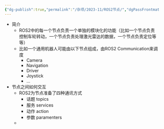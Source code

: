 ```yaml
---
{"dg-publish":true,"permalink":"/杂项/2023-11/ROS2节点/","dgPassFrontmatter":true}
---
```


- 简介
	- ROS2中的每一个节点负责一个单独的模块化的功能（比如一个节点负责控制车轮转动，一个节点负责处理激光雷达的数据，一个节点负责定位等等）
	- 比如一个通用机器人可能由以下节点组成，由ROS2 Communication来调度
		- Camera
		- Navigation
		- Driver
		- Joystick
		- ...
- 节点之间如何交互
	- ROS2为节点准备了四种通讯方式
		- 话题 topics
		- 服务 services
		- 动作 action
		- 参数 paramenters
	- 